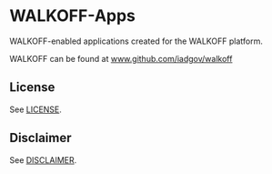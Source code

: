 # WALKOFF-Apps

WALKOFF-enabled applications created for the WALKOFF platform.  

WALKOFF can be found at www.github.com/iadgov/walkoff

## License
See [LICENSE](LICENSE.md).

## Disclaimer
See [DISCLAIMER](DISCLAIMER.md).
